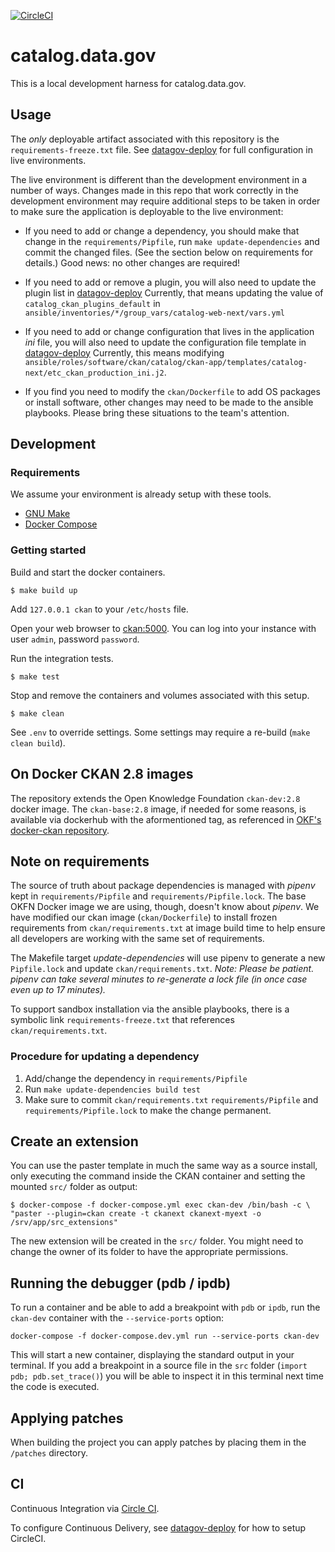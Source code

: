 [![CircleCI](https://circleci.com/gh/GSA/catalog.data.gov.svg?style=svg)](https://circleci.com/gh/GSA/catalog.data.gov)


# catalog.data.gov


This is a local development harness for catalog.data.gov.


## Usage

The _only_  deployable artifact associated with this repository is the
`requirements-freeze.txt` file. See [datagov-deploy](https://github.com/GSA/datagov-deploy)
for full configuration in live environments.

The live environment is different than the development environment in
a number of ways. Changes made in this repo that work correctly in the
development environment may require additional steps to be taken in
order to make sure the application is deployable to the live
environment:

- If you need to add or change a dependency, you should make that
  change in the `requirements/Pipfile`, run `make update-dependencies`
  and commit the changed files.  (See the section below on
  requirements for details.)  Good news: no other changes are required!
  
- If you need to add or remove a plugin, you will also need to update
  the plugin list in
  [datagov-deploy](https://github.com/GSA/datagov-deploy) Currently,
  that means updating the value of `catalog_ckan_plugins_default` in
  `ansible/inventories/*/group_vars/catalog-web-next/vars.yml`
  
- If you need to add or change configuration that lives in the
  application *ini* file, you will also need to update the
  configuration file template in
  [datagov-deploy](https://github.com/GSA/datagov-deploy) Currently,
  this means modifying
  `ansible/roles/software/ckan/catalog/ckan-app/templates/catalog-next/etc_ckan_production_ini.j2`.
  
- If you find you need to modify the `ckan/Dockerfile` to add OS
  packages or install software, other changes may need to be made to
  the ansible playbooks.  Please bring these situations to the team's
  attention.

## Development

### Requirements

We assume your environment is already setup with these tools.

- [GNU Make](https://www.gnu.org/software/make/)
- [Docker Compose](https://docs.docker.com/compose/overview/)


### Getting started

Build and start the docker containers.

    $ make build up

Add `127.0.0.1 ckan` to your `/etc/hosts` file.

Open your web browser to [ckan:5000](http://ckan:5000/user/login). You can log
into your instance with user `admin`, password `password`.

Run the integration tests.

    $ make test

Stop and remove the containers and volumes associated with this setup.

    $ make clean

 See `.env` to override settings. Some settings may require a re-build (`make
 clean build`).


## On Docker CKAN 2.8 images

The repository extends the Open Knowledge Foundation `ckan-dev:2.8` docker
image. The `ckan-base:2.8` image, if needed for some reasons, is available via
dockerhub with the aformentioned tag, as referenced in [OKF's docker-ckan
repository](https://github.com/okfn/docker-ckan).


## Note on requirements

The source of truth about package dependencies is managed with
*pipenv* kept in `requirements/Pipfile` and
`requirements/Pipfile.lock`.  The base OKFN Docker image we are using,
though, doesn't know about *pipenv*.  We have modified our ckan image
(`ckan/Dockerfile`) to install frozen requirements from
`ckan/requirements.txt` at image build time to help ensure all
developers are working with the same set of requirements.

The Makefile target *update-dependencies* will use pipenv to generate a new
`Pipfile.lock` and update `ckan/requirements.txt`. _Note: Please be patient.
pipenv can take several minutes to re-generate a lock file (in once case even up
to 17 minutes)._

To support sandbox installation via the ansible playbooks, there is a
symbolic link `requirements-freeze.txt` that references
`ckan/requirements.txt`.

### Procedure for updating a dependency

1.  Add/change the dependency in `requirements/Pipfile`
2.  Run `make update-dependencies build test`
3.  Make sure to commit `ckan/requirements.txt` `requirements/Pipfile`
    and `requirements/Pipfile.lock` to make the change permanent.

## Create an extension

You can use the paster template in much the same way as a source install, only
executing the command inside the CKAN container and setting the mounted `src/`
folder as output:

    $ docker-compose -f docker-compose.yml exec ckan-dev /bin/bash -c \
    "paster --plugin=ckan create -t ckanext ckanext-myext -o /srv/app/src_extensions"

The new extension will be created in the `src/` folder. You might need to change
the owner of its folder to have the appropriate permissions.


## Running the debugger (pdb / ipdb)

To run a container and be able to add a breakpoint with `pdb` or `ipdb`, run the
`ckan-dev` container with the `--service-ports` option:

    docker-compose -f docker-compose.dev.yml run --service-ports ckan-dev

This will start a new container, displaying the standard output in your
terminal. If you add a breakpoint in a source file in the `src` folder (`import
pdb; pdb.set_trace()`) you will be able to inspect it in this terminal next time
the code is executed.


## Applying patches

When building the project you can apply patches by placing them in the
`/patches` directory.


## CI

Continuous Integration via [Circle
CI](https://app.circleci.com/pipelines/github/GSA/catalog.data.gov).

To configure Continuous Delivery, see
[datagov-deploy](https://github.com/GSA/datagov-deploy#circleci-setup) for how
to setup CircleCI.
